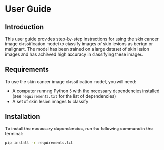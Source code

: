 # User Guide

## Introduction

This user guide provides step-by-step instructions for using the skin cancer image classification model to classify images of skin lesions as benign or malignant. The model has been trained on a large dataset of skin lesion images and has achieved high accuracy in classifying these images.

## Requirements

To use the skin cancer image classification model, you will need:

- A computer running Python 3 with the necessary dependencies installed (see `requirements.txt` for the list of dependencies)
- A set of skin lesion images to classify

## Installation

To install the necessary dependencies, run the following command in the terminal:

```bash
pip install -r requirements.txt
